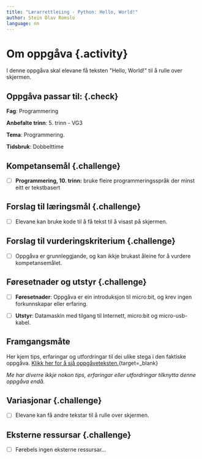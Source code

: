 ```yaml
---
title: "Lærarrettleiing - Python: Hello, World!"
author: Stein Olav Romslo
language: nn
---
```



# Om oppgåva {.activity}

I denne oppgåva skal elevane få teksten "Hello, World!" til å rulle over
skjermen.

## Oppgåva passar til: {.check}

__Fag__: Programmering

__Anbefalte trinn__: 5. trinn - VG3

__Tema__: Programmering.

__Tidsbruk__: Dobbelttime

## Kompetansemål {.challenge}

- [ ] __Programmering, 10. trinn:__ bruke fleire programmeringsspråk der minst
  eitt er tekstbasert

## Forslag til læringsmål {.challenge}

- [ ] Elevane kan bruke kode til å få tekst til å visast på skjermen.

## Forslag til vurderingskriterium {.challenge}

- [ ] Oppgåva er grunnleggjande, og kan ikkje brukast åleine for å vurdere
  kompetansemålet.

## Føresetnader og utstyr {.challenge}

- [ ] __Føresetnader__: Oppgåva er ein introduksjon til micro:bit, og krev
  ingen forkunnskapar eller erfaring.

- [ ] __Utstyr__: Datamaskin med tilgang til Internett, micro:bit og
  micro-usb-kabel.

## Framgangsmåte

Her kjem tips, erfaringar og utfordringar til dei ulike stega i den faktiske
oppgåva. [Klikk her for å sjå
oppgåveteksten.](../python_hello_world/python_hello_world_nn.html){target=_blank}

_Me har diverre ikkje nokon tips, erfaringar eller utfordringar tilknytta denne
oppgåva endå._

## Variasjonar {.challenge}

- [ ] Elevane kan få andre tekstar til å rulle over skjermen.

## Eksterne ressursar {.challenge}

- [ ] Førebels ingen eksterne ressursar...

